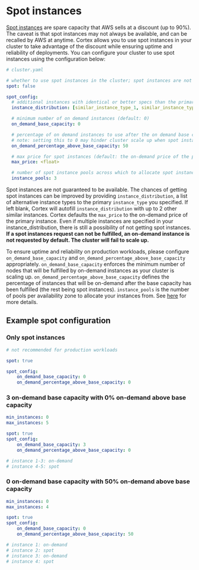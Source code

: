 # Spot instances

[Spot instances](https://aws.amazon.com/ec2/spot/) are spare capacity that AWS sells at a discount (up to 90%). The caveat is that spot instances may not always be available, and can be recalled by AWS at anytime. Cortex allows you to use spot instances in your cluster to take advantage of the discount while ensuring uptime and reliability of deployments. You can configure your cluster to use spot instances using the configuration below:

```yaml
# cluster.yaml

# whether to use spot instances in the cluster; spot instances are not guaranteed to be available so please take that into account for production clusters (default: false)
spot: false

spot_config:
  # additional instances with identical or better specs than the primary instance type (defaults to 2 instances sorted by price)
  instance_distribution: [similar_instance_type_1, similar_instance_type_2]

  # minimum number of on demand instances (default: 0)
  on_demand_base_capacity: 0

  # percentage of on demand instances to use after the on demand base capacity has been met [0, 100] (default: 50)
  # note: setting this to 0 may hinder cluster scale up when spot instances are not available
  on_demand_percentage_above_base_capacity: 50

  # max price for spot instances (default: the on-demand price of the primary instance type)
  max_price: <float>

  # number of spot instance pools across which to allocate spot instances [1, 20] (default: number of instances in instance distribution)
  instance_pools: 3
```

Spot instances are not guaranteed to be available. The chances of getting spot instances can be improved by providing `instance_distribution`, a list of alternative instance types to the primary `instance_type` you specified. If left blank, Cortex will autofill `instance_distribution` with up to 2 other similar instances. Cortex defaults the `max_price` to the on-demand price of the primary instance. Even if multiple instances are specified in your instance_distribution, there is still a possibility of not getting spot instances. **If a spot instances request can not be fulfilled, an on-demand instance is not requested by default. The cluster will fail to scale up.**

To ensure uptime and reliability on production workloads, please configure `on_demand_base_capacity` and `on_demand_percentage_above_base_capacity` appropriately. `on_demand_base_capacity` enforces the minimum number of nodes that will be fulfilled by on-demand instances as your cluster is scaling up. `on_demand_percentage_above_base_capacity` defines the percentage of instances that will be on-demand after the base capacity has been fulfilled (the rest being spot instances). `instance_pools` is the number of pools per availability zone to allocate your instances from. See [here](https://docs.aws.amazon.com/autoscaling/ec2/APIReference/API_InstancesDistribution.html) for more details.

## Example spot configuration

### Only spot instances

```yaml
# not recommended for production workloads

spot: true

spot_config:
    on_demand_base_capacity: 0
    on_demand_percentage_above_base_capacity: 0
```

### 3 on-demand base capacity with 0% on-demand above base capacity

```yaml
min_instances: 0
max_instances: 5

spot: true
spot_config:
    on_demand_base_capacity: 3
    on_demand_percentage_above_base_capacity: 0

# instance 1-3: on-demand
# instance 4-5: spot
```

### 0 on-demand base capacity with 50% on-demand above base capacity

```yaml
min_instances: 0
max_instances: 4

spot: true
spot_config:
    on_demand_base_capacity: 0
    on_demand_percentage_above_base_capacity: 50

# instance 1: on-demand
# instance 2: spot
# instance 3: on-demand
# instance 4: spot
```
